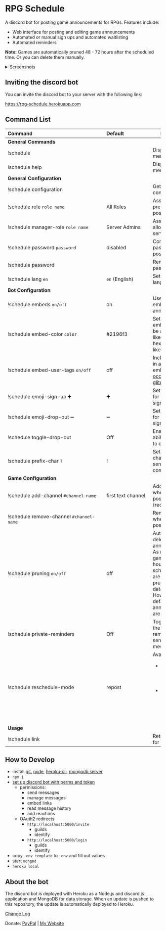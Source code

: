 # RPG Schedule

A discord bot for posting game announcements for RPGs. Features include:

- Web interface for posting and editing game announcements
- Automated or manual sign ups and automated waitlisting
- Automated reminders

**Note:** Games are automatically pruned 48 - 72 hours after the scheduled time. Or you can delete them manually.

<details>
  <summary>Screenshots</summary>
  <a href="http://rpg-schedule.herokuapp.com/images/screenshot3.png" target="_blank" style="display: inline-flex; height: 200px;"><img src="http://rpg-schedule.herokuapp.com/images/screenshot3.png" style="max-width: 100%; max-height: 100%;"></a>
  <a href="http://rpg-schedule.herokuapp.com/images/screenshot4.png" target="_blank" style="display: inline-flex; height: 200px;"><img src="http://rpg-schedule.herokuapp.com/images/screenshot4.png" style="max-width: 100%; max-height: 100%;"></a>
  <a href="http://rpg-schedule.herokuapp.com/images/screenshot.png" target="_blank" style="display: inline-flex; height: 200px;"><img src="http://rpg-schedule.herokuapp.com/images/screenshot.png" style="max-width: 100%; max-height: 100%;"></a>
  <a href="http://rpg-schedule.herokuapp.com/images/screenshot2.png" target="_blank" style="display: inline-flex; height: 200px;"><img src="http://rpg-schedule.herokuapp.com/images/screenshot2.png" style="max-width: 100%; max-height: 100%;"></a>
</details>

## Inviting the discord bot

You can invite the discord bot to your server with the following link:

https://rpg-schedule.herokuapp.com

## Command List

<table>
<thead>
<tr>
<th>Command&nbsp;&nbsp;&nbsp;&nbsp;&nbsp;&nbsp;&nbsp;&nbsp;&nbsp;&nbsp;&nbsp;&nbsp;&nbsp;&nbsp;&nbsp;&nbsp;&nbsp;&nbsp;&nbsp;&nbsp;&nbsp;&nbsp;&nbsp;&nbsp;&nbsp;&nbsp;&nbsp;&nbsp;&nbsp;&nbsp;&nbsp;&nbsp;&nbsp;&nbsp;&nbsp;&nbsp;&nbsp;&nbsp;&nbsp;&nbsp;&nbsp;&nbsp;&nbsp;&nbsp;&nbsp;&nbsp;&nbsp;&nbsp;&nbsp;&nbsp;&nbsp;&nbsp;</th>
<th>Default&nbsp;&nbsp;&nbsp;&nbsp;&nbsp;&nbsp;&nbsp;&nbsp;&nbsp;&nbsp;&nbsp;&nbsp;&nbsp;&nbsp;&nbsp;&nbsp;&nbsp;&nbsp;</th>
<th>Description</th>
</tr>
</thead>
<tbody>
<tr>
<td><strong>General Commands</strong></td>
<td></td>
<td></td>
</tr>
<tr>
<td>!schedule</td>
<td></td>
<td>Displays the help menu</td>
</tr>
<tr>
<td>!schedule help</td>
<td></td>
<td>Displays the help menu</td>
</tr>
<tr>
<td><strong>General Configuration</strong></td>
<td></td>
<td></td>
</tr>
<tr>
<td>!schedule configuration</td>
<td></td>
<td>Get the bot configuration</td>
</tr>
<tr>
<td>!schedule role <code>role name</code></td>
<td>All Roles</td>
<td>Assign a role as a prerequisite for posting games</td>
</tr>
<tr>
<td>!schedule manager-role <code>role name</code></td>
<td>Server Admins</td>
<td>Assign a role to allow managing all server games</td>
</tr>
<tr>
<td>!schedule password <code>password</code></td>
<td>disabled</td>
<td>Configure a password for posting games</td>
</tr>
<tr>
<td>!schedule password</td>
<td></td>
<td>Remove the password</td>
</tr>
<tr>
<td>!schedule lang <code>en</code></td>
<td><code>en</code> (English)</td>
<td>Set the bot's language.</td>
</tr>
<tr>
<td><strong>Bot Configuration</strong></td>
<td></td>
<td></td>
</tr>
<tr>
<td>!schedule embeds <code>on/off</code></td>
<td>on</td>
<td>Use discord embeds for announcements</td>
</tr>
<tr>
<td>!schedule embed-color <code>color</code></td>
<td>#2196f3</td>
<td>Set a discord embed color. Can be a color name like <code>red</code> or a hexadecimal color like <code>#2196f3</code></td>
</tr>
<tr>
<td>!schedule embed-user-tags <code>on/off</code></td>
<td>off</td>
<td>Include user tags in announcement embeds (<a href="https://cdn.discordapp.com/attachments/532565396746928149/682786099679985665/unknown.png" target="_blank">Can occasionally glitch</a>)</td>
</tr>
<tr>
<td>!schedule emoji-sign-up ➕</td>
<td>➕</td>
<td>Set the emoji used for automated sign up</td>
</tr>
<tr>
<td>!schedule emoji-drop-out ➖</td>
<td>➖</td>
<td>Set the emoji used for automated sign up</td>
</tr>
<tr>
<td>!schedule toggle-drop-out</td>
<td>Off</td>
<td>Enable/disable the ability for players to drop out</td>
</tr>
<tr>
<td>!schedule prefix-char <code>?</code></td>
<td>!</td>
<td>Set the prefix character for sending bot commands</td>
</tr>
<tr>
<td><strong>Game Configuration</strong></td>
<td></td>
<td></td>
</tr>
<tr>
<td>!schedule add-channel <code>#channel-name</code></td>
<td>first text channel</td>
<td>Add a channel where games are posted (recommended)</td>
</tr>
<tr>
<td>!schedule remove-channel <code>#channel-name</code></td>
<td></td>
<td>Remove a channel where games are posted</td>
</tr>
<tr>
<td>!schedule pruning <code>on/off</code></td>
<td>off</td>
<td>Automatically delete old game announcements. As noted above, games over 48 hours past their scheduled date are automatically pruned from the database. However, by default the announcements are not.</td>
</tr>
<tr>
<td>!schedule private-reminders</td>
<td>Off</td>
<td>Toggle whether the game reminders are sent to private messages.</td>
</tr>
<tr>
<td>!schedule reschedule-mode</td>
<td>repost</td>
<td>
  Available modes:<br />
  <ul>
    <li><code>repost</code> - Creates a new announcement post</li>
    <li><code>update</code> - Updates the original announcement post</li>
  </ul>
</td>
</tr>
<tr>
<td><strong>Usage</strong></td>
<td></td>
<td></td>
</tr>
<tr>
<td>!schedule link</td>
<td></td>
<td>Retrieve the link for posting games</td>
</tr>
</tbody>
</table>

## How to Develop
* install [git](https://git-scm.com/downloads), [node](https://nodejs.org/en/download/), [heroku-cli](https://devcenter.heroku.com/articles/heroku-cli#download-and-install), [mongodb server](https://www.mongodb.com/download-center/community)
* `npm i`
* [set up discord bot with perms and token](https://discordapp.com/developers)
  * permissions: 
    * send messages
    * manage messages
    * embed links
    * read message history
    * add reactions
  * OAuth2 redirects
    * `http://localhost:5000/invite`
      * guilds
      * identify
    * `http://localhost:5000/login`
      * guilds
      * identify
* copy `.env template` to `.env` and fill out values
* start `mongod`
* `heroku local`

## About the bot

The discord bot is deployed with Heroku as a Node.js and discord.js application and MongoDB for data storage. When an update is pushed to this repository, the update is automatically deployed to Heroku.

[Change Log](https://github.com/sillvva/rpg-schedule/blob/master/CHANGELOG.md)

Donate: [PayPal](https://www.paypal.me/Sillvva) | [My Website](https://www.mattdekok.dev/#donate)
